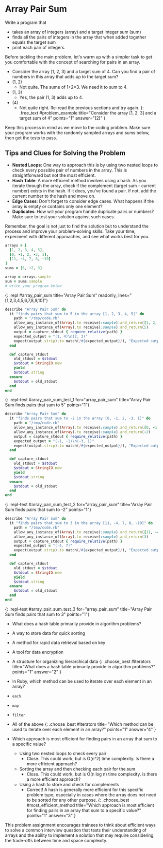 # Array Pair Sum

Write a program that
- takes an array of integers (array) and a target integer sum (sum)
- finds all the pairs of integers in the array that when added together equals the target sum
- print each pair of integers.

Before tackling the main problem, let's warm up with a simpler task to get you comfortable with the concept of searching for pairs in an array.

- Consider the array [1, 2, 3] and a target sum of 4. Can you find a pair of numbers in this array that adds up to the target sum? 
- (1, 2)
  - Not quite. The sume of 1+2=3. We need it to sum to 4.
- (1, 3)
  - Yes, the pair (1, 3) adds up to 4.
- (4)
  - Not quite right. Re-read the previous sections and try again.
{: .free_text #problem_example title="Consider the array [1, 2, 3] and a target sum of 4" points="1" answer="[2]" }

Keep this process in mind as we move to the coding problem. Make sure your program works with the randomly sampled arrays and sums below, then get the tests to pass.

## Tips and Clues for Solving the Problem
- **Nested Loops**: One way to approach this is by using two nested loops to check every possible pair of numbers in the array. This is straightforward but not the most efficient.
- **Hash Table**: A more efficient method involves using a hash. As you iterate through the array, check if the complement (target sum - current number) exists in the hash. If it does, you've found a pair. If not, add the current number to the hash and move on.
- **Edge Cases**: Don't forget to consider edge cases. What happens if the array is empty or contains only one element?
- **Duplicates**: How will your program handle duplicate pairs or numbers? Make sure to test your solution against such cases.

Remember, the goal is not just to find the solution but to understand the process and improve your problem-solving skills. Take your time, experiment with different approaches, and see what works best for you.

```ruby
arrays = [
  [1, 2, 3, 4, 5],
  [0, -1, 2, -3, 1],
  [11, -4, 7, 8, -10]
]
sums = [5, -2, 3]

array = arrays.sample
sum = sums.sample
# write your program below
```
{: .repl #array_pair_sum title="Array Pair Sum" readonly_lines="[1,2,3,4,5,6,7,8,9,10]"}

```ruby
describe "Array Pair Sum" do
  it "finds pairs that sum to 5 in the array [1, 2, 3, 4, 5]" do
    path = "/tmp/code.rb"
    allow_any_instance_of(Array).to receive(:sample).and_return([1, 2, 3, 4, 5])
    allow_any_instance_of(Array).to receive(:sample).and_return(5)
    output = capture_stdout { require_relative(path) }
    expected_output = "(1, 4)\n(2, 3)"
    expect(output.strip).to match(/#{expected_output}/), "Expected output to be '#{expected_output}', but was '#{output.strip}'."
  end

  def capture_stdout
    old_stdout = $stdout
    $stdout = StringIO.new
    yield
    $stdout.string
  ensure
    $stdout = old_stdout
  end
end
```
{: .repl-test #array_pair_sum_test_1 for="array_pair_sum" title="Array Pair Sum finds pairs that sum to 5" points="1"}

```ruby
describe "Array Pair Sum" do
  it "finds pairs that sum to -2 in the array [0, -1, 2, -3, 1]" do
    path = "/tmp/code.rb"
    allow_any_instance_of(Array).to receive(:sample).and_return([0, -1, 2, -3, 1])
    allow_any_instance_of(Array).to receive(:sample).and_return(-2)
    output = capture_stdout { require_relative(path) }
    expected_output = "(-1, -1)\n(-3, 1)"
    expect(output.strip).to match(/#{expected_output}/), "Expected output to be '#{expected_output}', but was '#{output.strip}'."
  end

  def capture_stdout
    old_stdout = $stdout
    $stdout = StringIO.new
    yield
    $stdout.string
  ensure
    $stdout = old_stdout
  end
end
```
{: .repl-test #array_pair_sum_test_2 for="array_pair_sum" title="Array Pair Sum finds pairs that sum to -2" points="1"}

```ruby
describe "Array Pair Sum" do
  it "finds pairs that sum to 3 in the array [11, -4, 7, 8, -10]" do
    path = "/tmp/code.rb"
    allow_any_instance_of(Array).to receive(:sample).and_return([11, -4, 7, 8, -10])
    allow_any_instance_of(Array).to receive(:sample).and_return(3)
    output = capture_stdout { require_relative(path) }
    expected_output = "(-4, 7)"
    expect(output.strip).to match(/#{expected_output}/), "Expected output to be '#{expected_output}', but was '#{output.strip}'."
  end

  def capture_stdout
    old_stdout = $stdout
    $stdout = StringIO.new
    yield
    $stdout.string
  ensure
    $stdout = old_stdout
  end
end
```
{: .repl-test #array_pair_sum_test_3 for="array_pair_sum" title="Array Pair Sum finds pairs that sum to 3" points="1"}



- What does a hash table primarily provide in algorithm problems?
- A way to store data for quick sorting
- A method for rapid data retrieval based on key
- A tool for data encryption
- A structure for organizing hierarchical data
{: .choose_best #iterators title="What does a hash table primarily provide in algorithm problems?" points="1" answer="2" }

- In Ruby, which method can be used to iterate over each element in an array?
- `each`
- `map`
- `filter`
- All of the above
{: .choose_best #iterators title="Which method can be used to iterate over each element in an array?" points="1" answer="4" }

- Which approach is most efficient for finding pairs in an array that sum to a specific value?
  - Using two nested loops to check every pair
    - Close. This could work, but is O(n^2) time complexity. Is there a more efficient approach?
  - Sorting the array and then checking each pair for the sum
    - Close. This could work, but is O(n log n) time complexity. Is there a more efficient approach?
  - Using a hash to store and check for complements
    - Correct! A hash is generally more efficient for this specific problem type, especially in cases where the array does not need to be sorted for any other purpose.
{: .choose_best #most_efficient_method title="Which approach is most efficient for finding pairs in an array that sum to a specific value?" points="1" answer="3" }


<!-- TODO: follow on short answer question -->
<!-- Explain how a hash table can be used to find a pair of numbers in an array that sum up to a given target. Please explain the time and space complexity for this approach.

Sample Answer: A hash table can be used to track the elements we've seen as we iterate through the array. For each element, we calculate its complement by subtracting the element from the target sum. We then check if this complement is already in our hash table. If it is, we've found a pair that sums up to the target. If not, we add the current element to the hash table and continue. This allows for efficient lookups and avoids the need for nested loops, significantly reducing the time complexity from O(n^2) to O(n). -->


This problem assignment encourages trainees to think about efficient ways to solve a common interview question that tests their understanding of arrays and the ability to implement a solution that may require considering the trade-offs between time and space complexity.
